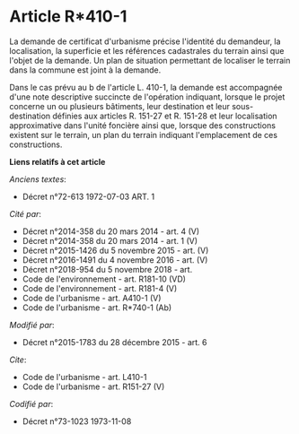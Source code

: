 # Article R*410-1

La demande de certificat d'urbanisme précise l'identité du demandeur, la localisation, la superficie et les références
cadastrales du terrain ainsi que l'objet de la demande. Un plan de situation permettant de localiser le terrain dans la
commune est joint à la demande. 

Dans le cas prévu au b de l'article L. 410-1, la demande est accompagnée d'une note descriptive succincte de l'opération
indiquant, lorsque le projet concerne un ou plusieurs bâtiments, leur destination et leur sous-destination définies aux
articles R. 151-27 et R. 151-28 et leur localisation approximative dans l'unité foncière ainsi que, lorsque des constructions
existent sur le terrain, un plan du terrain indiquant l'emplacement de ces constructions.

**Liens relatifs à cet article**

_Anciens textes_:

  - Décret n°72-613 1972-07-03 ART. 1

_Cité par_:

  - Décret n°2014-358 du 20 mars 2014 - art. 4 (V)
  - Décret n°2014-358 du 20 mars 2014 - art. 1 (V)
  - Décret n°2015-1426 du 5 novembre 2015 - art. (V)
  - Décret n°2016-1491 du 4 novembre 2016 - art. (V)
  - Décret n°2018-954 du 5 novembre 2018 - art.
  - Code de l'environnement - art. R181-10 (VD)
  - Code de l'environnement - art. R181-4 (V)
  - Code de l'urbanisme - art. A410-1 (V)
  - Code de l'urbanisme - art. R*740-1 (Ab)

_Modifié par_:

  - Décret n°2015-1783 du 28 décembre 2015 - art. 6

_Cite_:

  - Code de l'urbanisme - art. L410-1
  - Code de l'urbanisme - art. R151-27 (V)

_Codifié par_:

  - Décret n°73-1023 1973-11-08
